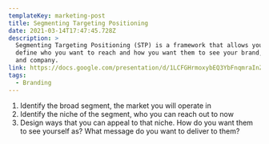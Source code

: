 ```yaml
---
templateKey: marketing-post
title: Segmenting Targeting Positioning
date: 2021-03-14T17:47:45.728Z
description: >
  Segmenting Targeting Positioning (STP) is a framework that allows you to
  define who you want to reach and how you want them to see your brand, product,
  and company.
link: https://docs.google.com/presentation/d/1LCFGHrmoxybEQ3YbFnqmraInZoJpNeyJH2n5rc7mGiA/edit#slide=id.gb70c0c9545_0_165
tags:
  - Branding
---
```



1. Identify the broad segment, the market you will operate in
2. Identify the niche of the segment, who you can reach out to now
3. Design ways that you can appeal to that niche. How do you want them to see yourself as? What message do you want to deliver to them?